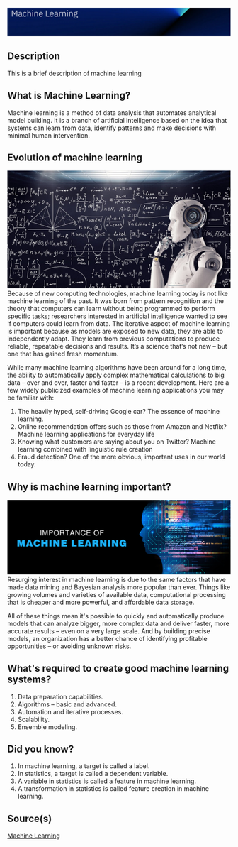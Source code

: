 !['machine learnimg'](mL.png)

## Description
This is a brief description of machine learning

## What is Machine Learning?
Machine learning is a method of data analysis that automates analytical model building. It is a branch of artificial intelligence based on the idea that systems can learn from data, identify patterns and make decisions with minimal human intervention.

## Evolution of machine learning
!['ML evolution'](evolution.jpg)
Because of new computing technologies, machine learning today is not like machine learning of the past. It was born from pattern recognition and the theory that computers can learn without being programmed to perform specific tasks; researchers interested in artificial intelligence wanted to see if computers could learn from data. The iterative aspect of machine learning is important because as models are exposed to new data, they are able to independently adapt. They learn from previous computations to produce reliable, repeatable decisions and results. It’s a science that’s not new – but one that has gained fresh momentum.

While many machine learning algorithms have been around for a long time, the ability to automatically apply complex mathematical calculations to big data – over and over, faster and faster – is a recent development. Here are a few widely publicized examples of machine learning applications you may be familiar with:

1. The heavily hyped, self-driving Google car? The essence of machine learning.
1. Online recommendation offers such as those from Amazon and Netflix? Machine learning applications for everyday life
1. Knowing what customers are saying about you on Twitter? Machine learning combined with linguistic rule creation
1. Fraud detection? One of the more obvious, important uses in our world today.

## Why is machine learning important?
![image](ml_importance.jpeg)
Resurging interest in machine learning is due to the same factors that have made data mining and Bayesian analysis more popular than ever. Things like growing volumes and varieties of available data, computational processing that is cheaper and more powerful, and affordable data storage.

All of these things mean it's possible to quickly and automatically produce models that can analyze bigger, more complex data and deliver faster, more accurate results – even on a very large scale. And by building precise models, an organization has a better chance of identifying profitable opportunities – or avoiding unknown risks.

## What's required to create good machine learning systems?
1. Data preparation capabilities.
2. Algorithms – basic and advanced.
3. Automation and iterative processes.
4. Scalability.
5. Ensemble modeling.

## Did you know?
1. In machine learning, a target is called a label.
1. In statistics, a target is called a dependent variable.
1. A variable in statistics is called a feature in machine learning.
1. A transformation in statistics is called feature creation in machine learning.

## Source(s)
[Machine Learning](https://www.sas.com/en_us/insights/analytics/machine-learning.html)